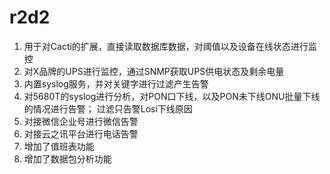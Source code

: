 # r2d2
1. 用于对Cacti的扩展，直接读取数据库数据，对阈值以及设备在线状态进行监控
2. 对X品牌的UPS进行监控，通过SNMP获取UPS供电状态及剩余电量
3. 内置syslog服务，并对关键字进行过滤产生告警
4. 对5680T的syslog进行分析，对PON口下线，以及PON未下线ONU批量下线的情况进行告警； 过滤只告警Losi下线原因
5. 对接微信企业号进行微信告警
6. 对接云之讯平台进行电话告警
7. 增加了值班表功能
8. 增加了数据包分析功能
